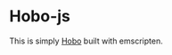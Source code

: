 Hobo-js
=======

This is simply [Hobo](https://github.com/mathall/hobo/ "Hobo") built with emscripten.
